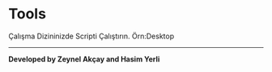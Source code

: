 # Tools
Çalışma Dizininizde Scripti Çalıştırın. Örn:Desktop
___
**Developed by Zeynel Akçay and Hasim Yerli**
